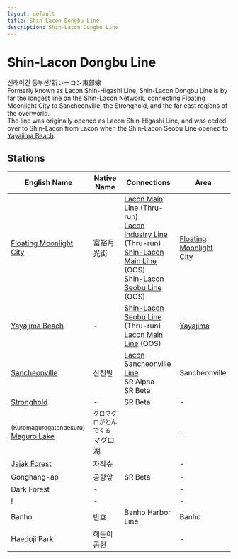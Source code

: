 ```yaml
---
layout: default
title: Shin-Lacon Dongbu Line
description: Shin-Lacon Dongbu Line
---
```


# Shin-Lacon Dongbu Line

신래이컨 동부선/新レーコン東部線<br>
Formerly known as Lacon Shin-Higashi Line, Shin-Lacon Dongbu Line is by far the longest
line on the [Shin-Lacon Network](/rail-networks/lcn), connecting Floating Moonlight City
to Sancheonville, the Stronghold, and the far east regions of the overworld.<br>
The line was originally opened as Lacon Shin-Higashi Line, and was ceded over to Shin-Lacon
from Lacon when the Shin-Lacon Seobu Line opened to [Yayajima Beach](/rail-stations/yayajima-beach).

## Stations

English Name | Native Name | Connections | Area
--- | --- | --- | ---
[Floating Moonlight City](/rail-stations/floating-moonlight-city) | 富裕月光街 | [Lacon Main Line](lcn-main-line) (Thru-run)<br>[Lacon Industry Line](lcn-industry-line) (Thru-run)<br>[Shin-Lacon Main Line](slcn-main-line) (OOS)<br>[Shin-Lacon Seobu Line](slcn-seobu-line) (OOS) | [Floating Moonlight City](/areas/fmcity)
[Yayajima Beach](/rail-stations/yayajima-beach) | - | [Shin-Lacon Seobu Line](slcn-seobu-line) (Thru-run)<br>[Lacon Main Line](lcn-main-line) (OOS) | [Yayajima](/areas/yayajima)
[Sancheonville](/rail-stations/sancheonville) | 산천빌 | [Lacon Sancheonville Line](lcn-sancheonville-line)<br>SR Alpha<br>SR Beta | Sancheonville
[Stronghold](/rail-stations/stronghold) | - | SR Beta | -
[<sub>(Kuromagurogatondekuru)</sub> Maguro Lake](/rail-stations/maguro-lake) | <sub>クロマグロがとんでくる</sub>マグロ湖 | | - |
[Jajak Forest](/rail-stations/jajak-forest) | 자작숲 | | -
Gonghang-ap | 공항앞 | SR Beta | - |
Dark Forest | - | | - |
! | - | | -
Banho | 반호 | Banho Harbor Line | Banho
Haedoji Park | 해돋이공원 | | -
